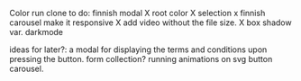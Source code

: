 Color run clone
to do:
finnish modal
X root color
X selection
x finnish carousel
make it responsive
X add video without the file size.
X box shadow var.
darkmode 


ideas for later?:
a modal for displaying the terms and conditions upon pressing the button.
form collection?
running animations on svg button carousel.
 